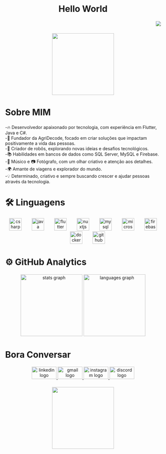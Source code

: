 <br clear="both">

<h1 align="center">Hello World</h1>

###

<div align="right">
  <img src="https://profile-counter.glitch.me/Oviquitor/count.svg?"  />
</div>

###

<div align="center">
  <img height="200" src="https://drive.google.com/file/d/1B70yLTYYbNwM4nsnOGMgQcxT-h0opgXr/view?usp=drive_link](https://drive.google.com/file/d/1B70yLTYYbNwM4nsnOGMgQcxT-h0opgXr/view?usp=drive_link"  />
</div>

###

<h1 align="left">Sobre MIM</h1>

###

<p align="left">-🔥 Desenvolvedor apaixonado por tecnologia, com experiência em Flutter, Java e C#.<br>-🚀 Fundador da AgriDecode, focado em criar soluções que impactam positivamente a vida das pessoas.<br>-🤖 Criador de robôs, explorando novas ideias e desafios tecnológicos.<br>-📚 Habilidades em bancos de dados como SQL Server, MySQL e Firebase.<br>-🎵 Músico e 📷 Fotógrafo, com um olhar criativo e atenção aos detalhes.<br>-🌍 Amante de viagens e explorador do mundo.<br>-💡 Determinado, criativo e sempre buscando crescer e ajudar pessoas através da tecnologia.</p>

###

<h1 align="left">🛠  Linguagens</h1>

###

<div align="center">
  <img src="https://cdn.jsdelivr.net/gh/devicons/devicon/icons/csharp/csharp-original.svg" height="40" alt="csharp logo"  />
  <img width="25" />
  <img src="https://cdn.jsdelivr.net/gh/devicons/devicon/icons/java/java-original.svg" height="40" alt="java logo"  />
  <img width="25" />
  <img src="https://cdn.jsdelivr.net/gh/devicons/devicon/icons/flutter/flutter-original.svg" height="40" alt="flutter logo"  />
  <img width="25" />
  <img src="https://cdn.jsdelivr.net/gh/devicons/devicon/icons/nuxtjs/nuxtjs-original.svg" height="40" alt="nuxtjs logo"  />
  <img width="25" />
  <img src="https://cdn.jsdelivr.net/gh/devicons/devicon/icons/mysql/mysql-original.svg" height="40" alt="mysql logo"  />
  <img width="25" />
  <img src="https://cdn.jsdelivr.net/gh/devicons/devicon/icons/microsoftsqlserver/microsoftsqlserver-plain.svg" height="40" alt="microsoftsqlserver logo"  />
  <img width="25" />
  <img src="https://cdn.jsdelivr.net/gh/devicons/devicon/icons/firebase/firebase-plain.svg" height="40" alt="firebase logo"  />
  <img width="25" />
  <img src="https://cdn.jsdelivr.net/gh/devicons/devicon/icons/docker/docker-original.svg" height="40" alt="docker logo"  />
  <img width="25" />
  <img src="https://cdn.jsdelivr.net/gh/devicons/devicon/icons/github/github-original.svg" height="40" alt="github logo"  />
</div>

###

<h1 align="left">⚙️  GitHub Analytics</h1>

###

<div align="center">
  <img src="https://github-readme-stats.vercel.app/api?username=Oviquitor&hide_title=false&hide_rank=false&show_icons=true&include_all_commits=true&count_private=true&disable_animations=false&theme=gotham&locale=en&hide_border=false&order=1" height="200" alt="stats graph"  />
  <img src="https://github-readme-stats.vercel.app/api/top-langs?username=Oviquitor&locale=pt-br&hide_title=false&layout=compact&card_width=320&langs_count=6&theme=gotham&hide_border=false&order=2" height="200" alt="languages graph"  />
</div>

###

<h1 align="left">Bora Conversar</h1>

###

<div align="center">
  <a href="https://www.linkedin.com/in/victor-gabriel-correa-silva-1a8030233" target="_blank">
    <img src="https://raw.githubusercontent.com/maurodesouza/profile-readme-generator/master/src/assets/icons/social/linkedin/default.svg" width="80" height="40" alt="linkedin logo"  />
  </a>
  <a href="mailto:victorgabrielcorreasilva0@gmail.com" target="_blank">
    <img src="https://raw.githubusercontent.com/maurodesouza/profile-readme-generator/master/src/assets/icons/social/gmail/default.svg" width="80" height="40" alt="gmail logo"  />
  </a>
  <a href="https://www.instagram.com/oviquitor" target="_blank">
    <img src="https://raw.githubusercontent.com/maurodesouza/profile-readme-generator/master/src/assets/icons/social/instagram/default.svg" width="80" height="40" alt="instagram logo"  />
  </a>
  <a href="https://discord.gg/WHX5qqsa" target="_blank">
    <img src="https://raw.githubusercontent.com/maurodesouza/profile-readme-generator/master/src/assets/icons/social/discord/default.svg" width="80" height="40" alt="discord logo"  />
  </a>
</div>

###

<div align="center">
  <img height="200" src="https://drive.google.com/file/d/1iOcAnvbGCffl12a0HWw3CfqchKSXvL-h/view?usp=drive_link"  />
</div>

###

